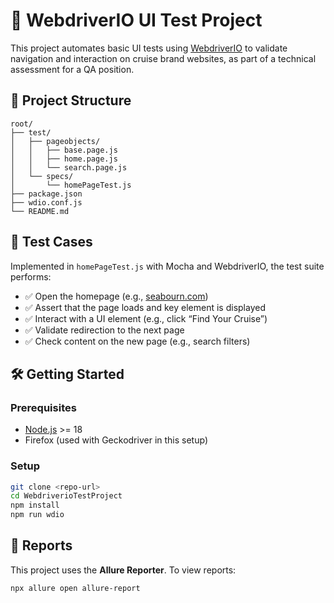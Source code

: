 # 📘 WebdriverIO UI Test Project

This project automates basic UI tests using [WebdriverIO](https://webdriver.io/) to validate navigation and interaction on cruise brand websites, as part of a technical assessment for a QA position.

## 🧾 Project Structure

```
root/
├── test/
│   ├── pageobjects/
│   │   ├── base.page.js
│   │   ├── home.page.js
│   │   └── search.page.js
│   └── specs/
│       └── homePageTest.js
├── package.json
├── wdio.conf.js
└── README.md
```

## 🧪 Test Cases

Implemented in `homePageTest.js` with Mocha and WebdriverIO, the test suite performs:

- ✅ Open the homepage (e.g., [seabourn.com](https://www.seabourn.com))
- ✅ Assert that the page loads and key element is displayed
- ✅ Interact with a UI element (e.g., click “Find Your Cruise”)
- ✅ Validate redirection to the next page
- ✅ Check content on the new page (e.g., search filters)

## 🛠️ Getting Started

### Prerequisites
- [Node.js](https://nodejs.org/) >= 18
- Firefox (used with Geckodriver in this setup)

### Setup

```bash
git clone <repo-url>
cd WebdriverioTestProject
npm install
npm run wdio
```

## 🧾 Reports

This project uses the **Allure Reporter**. To view reports:

```bash
npx allure open allure-report
```
